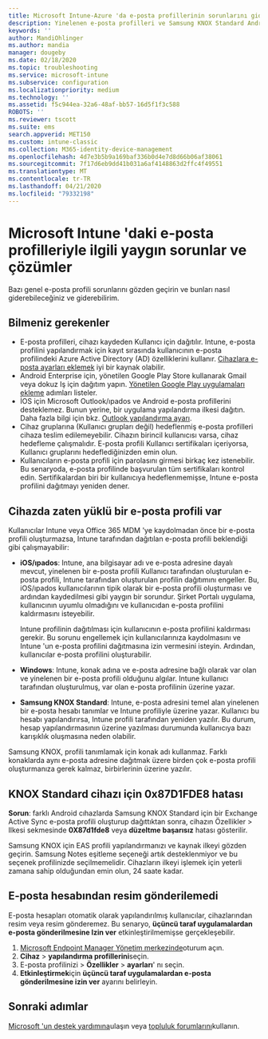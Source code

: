 ```yaml
---
title: Microsoft Intune-Azure 'da e-posta profillerinin sorunlarını giderme | Microsoft Docs
description: Yinelenen e-posta profilleri ve Samsung KNOX Standard Android cihazlarda hatalar da dahil olmak üzere Microsoft Intune içindeki e-posta profilleriyle ilgili yaygın sorunlar ve çözümleri görün.
keywords: ''
author: MandiOhlinger
ms.author: mandia
manager: dougeby
ms.date: 02/18/2020
ms.topic: troubleshooting
ms.service: microsoft-intune
ms.subservice: configuration
ms.localizationpriority: medium
ms.technology: ''
ms.assetid: f5c944ea-32a6-48af-bb57-16d5f1f3c588
ROBOTS: ''
ms.reviewer: tscott
ms.suite: ems
search.appverid: MET150
ms.custom: intune-classic
ms.collection: M365-identity-device-management
ms.openlocfilehash: 4d7e3b5b9a169baf336b0d4e7d8d66b06af38061
ms.sourcegitcommit: 7f17d6eb9dd41b031a6af4148863d2ffc4f49551
ms.translationtype: MT
ms.contentlocale: tr-TR
ms.lasthandoff: 04/21/2020
ms.locfileid: "79332198"
---
```

# <a name="common-issues-and-resolutions-with-email-profiles-in-microsoft-intune"></a>Microsoft Intune 'daki e-posta profilleriyle ilgili yaygın sorunlar ve çözümler

Bazı genel e-posta profili sorunlarını gözden geçirin ve bunları nasıl giderebileceğiniz ve giderebilirim.

## <a name="what-you-need-to-know"></a>Bilmeniz gerekenler

- E-posta profilleri, cihazı kaydeden Kullanıcı için dağıtılır. Intune, e-posta profilini yapılandırmak için kayıt sırasında kullanıcının e-posta profilindeki Azure Active Directory (AD) özelliklerini kullanır. [Cihazlara e-posta ayarları eklemek](email-settings-configure.md) iyi bir kaynak olabilir.
- Android Enterprise için, yönetilen Google Play Store kullanarak Gmail veya dokuz Iş için dağıtım yapın. [Yönetilen Google Play uygulamaları ekleme](../apps/apps-add-android-for-work.md) adımları listeler.
- İOS için Microsoft Outlook/ıpados ve Android e-posta profillerini desteklemez. Bunun yerine, bir uygulama yapılandırma ilkesi dağıtın. Daha fazla bilgi için bkz. [Outlook yapılandırma ayarı](../apps/app-configuration-policies-outlook.md).
- Cihaz gruplarına (Kullanıcı grupları değil) hedeflenmiş e-posta profilleri cihaza teslim edilemeyebilir. Cihazın birincil kullanıcısı varsa, cihaz hedefleme çalışmalıdır. E-posta profili Kullanıcı sertifikaları içeriyorsa, Kullanıcı gruplarını hedeflediğinizden emin olun.
- Kullanıcıların e-posta profili için parolasını girmesi birkaç kez istenebilir. Bu senaryoda, e-posta profilinde başvurulan tüm sertifikaları kontrol edin. Sertifikalardan biri bir kullanıcıya hedeflenmemişse, Intune e-posta profilini dağıtmayı yeniden dener.

## <a name="device-already-has-an-email-profile-installed"></a>Cihazda zaten yüklü bir e-posta profili var

Kullanıcılar Intune veya Office 365 MDM 'ye kaydolmadan önce bir e-posta profili oluşturmazsa, Intune tarafından dağıtılan e-posta profili beklendiği gibi çalışmayabilir:

- **iOS/ıpados**: Intune, ana bilgisayar adı ve e-posta adresine dayalı mevcut, yinelenen bir e-posta profili Kullanıcı tarafından oluşturulan e-posta profili, Intune tarafından oluşturulan profilin dağıtımını engeller. Bu, iOS/ıpados kullanıcılarının tipik olarak bir e-posta profili oluşturması ve ardından kaydedilmesi gibi yaygın bir sorundur. Şirket Portalı uygulama, kullanıcının uyumlu olmadığını ve kullanıcıdan e-posta profilini kaldırmasını isteyebilir.

  Intune profilinin dağıtılması için kullanıcının e-posta profilini kaldırması gerekir. Bu sorunu engellemek için kullanıcılarınıza kaydolmasını ve Intune 'un e-posta profilini dağıtmasına izin vermesini isteyin. Ardından, kullanıcılar e-posta profilini oluşturabilir.

- **Windows**: Intune, konak adına ve e-posta adresine bağlı olarak var olan ve yinelenen bir e-posta profili olduğunu algılar. Intune kullanıcı tarafından oluşturulmuş, var olan e-posta profilinin üzerine yazar.

- **Samsung KNOX Standard**: Intune, e-posta adresini temel alan yinelenen bir e-posta hesabı tanımlar ve Intune profiliyle üzerine yazar. Kullanıcı bu hesabı yapılandırırsa, Intune profili tarafından yeniden yazılır. Bu durum, hesap yapılandırmasının üzerine yazılması durumunda kullanıcıya bazı karışıklık oluşmasına neden olabilir.

Samsung KNOX, profili tanımlamak için konak adı kullanmaz. Farklı konaklarda aynı e-posta adresine dağıtmak üzere birden çok e-posta profili oluşturmanıza gerek kalmaz, birbirlerinin üzerine yazılır.

## <a name="error-0x87d1fde8-for-knox-standard-device"></a>KNOX Standard cihazı için 0x87D1FDE8 hatası

**Sorun**: farklı Android cıhazlarda Samsung KNOX Standard için bir Exchange Active Sync e-posta profili oluşturup dağıttıktan sonra, cihazın Özellikler > Ilkesi sekmesinde **0X87d1fde8** veya **düzeltme başarısız** hatası gösterilir.

Samsung KNOX için EAS profili yapılandırmanızı ve kaynak ilkeyi gözden geçirin. Samsung Notes eşitleme seçeneği artık desteklenmiyor ve bu seçenek profilinizde seçilmemelidir. Cihazların ilkeyi işlemek için yeterli zamana sahip olduğundan emin olun, 24 saate kadar.

## <a name="unable-to-send-images-from--email-account"></a>E-posta hesabından resim gönderilemedi

E-posta hesapları otomatik olarak yapılandırılmış kullanıcılar, cihazlarından resim veya resim gönderemez. Bu senaryo, **üçüncü taraf uygulamalardan e-posta gönderilmesine Izin ver** etkinleştirilmemişse gerçekleşebilir.

1. [Microsoft Endpoint Manager Yönetim merkezinde](https://go.microsoft.com/fwlink/?linkid=2109431)oturum açın.
2. **Cihaz** > **yapılandırma profillerini**seçin.
3. E-posta profilinizi > **Özellikler** > **ayarları**' nı seçin.
4. **Etkinleştirmek**için **üçüncü taraf uygulamalardan e-posta gönderilmesine izin ver** ayarını belirleyin.

## <a name="next-steps"></a>Sonraki adımlar

[Microsoft 'un destek yardımına](../fundamentals/get-support.md)ulaşın veya [topluluk forumlarını](https://social.technet.microsoft.com/Forums/en-US/home?category=microsoftintune)kullanın.

